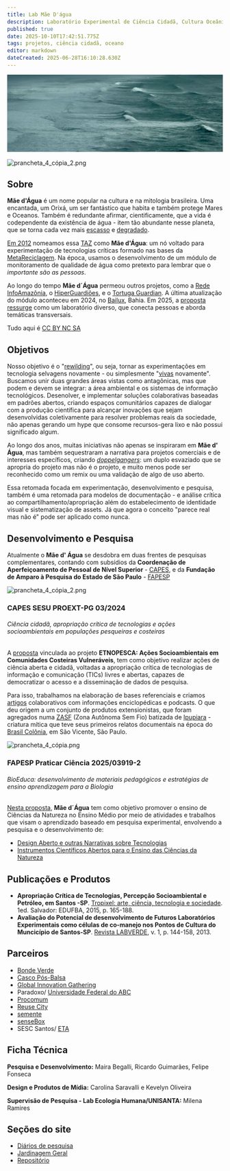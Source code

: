 ```yaml
---
title: Lab Mãe D'água
description: Laboratório Experimental de Ciência Cidadã, Cultura Oceânica e Tecnologia
published: true
date: 2025-10-10T17:42:51.775Z
tags: projetos, ciência cidadã, oceano
editor: markdown
dateCreated: 2025-06-28T16:10:28.630Z
---
```


![home2.png](/projetos/maedagua/home2.png)

![prancheta_4_cópia_2.png](/projetos/maedagua/prancheta_4_cópia_2.png)

## Sobre

**Mãe d'Água** é um nome popular na cultura e na mitologia brasileira. Uma encantada, um Orixá, um ser fantástico que habita e também protege Mares e Oceanos. Também é redundante afirmar, cientificamente, que a vida é codependente da existência de água - item tão abundante nesse planeta, que se torna cada vez mais [escasso](https://pubs.acs.org/doi/full/10.1021/acs.est.5b03191) e [degradado](https://www.science.org/doi/abs/10.1126/science.1208277).

[Em 2012](https://www.flickr.com/photos/maedagua/) nomeamos essa [TAZ](http://www.mom.arq.ufmg.br/mom/02_arq_interface/4a_aula/Hakim_Bey_TAZ.pdf) como **Mãe d'Água**: um nó voltado para experimentação de tecnologias críticas formado nas bases da [MetaReciclagem](https://metareciclagem.github.io/wiki/Mae-d%e2%80%99Agua.html). Na época, usamos o desenvolvimento de um módulo de monitoramento de qualidade de água como pretexto para lembrar que o *importante são as pessoas*.

Ao longo do tempo **Mãe d´Água** permeou outros projetos, como a [Rede InfoAmazônia](https://infoamazonia.org/project/rede-infoamazonia/), o [HiperGuardiões](/projetos/maedagua/repo/hiperguardioes), e o [Tortuga Guardian](https://github.com/TortugaGuardian). A última atualização do módulo aconteceu em 2024, no [Bailux](https://www.flickr.com/photos/bailux3biomas/), Bahia. Em 2025, a [proposta ressurge](https://is.efeefe.me/stuff/ritualised-repetitions) como um laboratório diverso, que conecta pessoas e aborda temáticas transversais.

Tudo aqui é [CC BY NC SA](https://creativecommons.org/licenses/by-nc-sa/4.0/deed.en)

## Objetivos
Nosso objetivo é o "[rewilding](https://www.noemamag.com/we-need-to-rewild-the-internet/)", ou seja, tornar as experimentações em tecnologia selvagens novamente - ou simplesmente "[vivas](https://networkcultures.org/wp-content/uploads/2025/05/the-internet-of-dead-things-UPDATED.pdf) novamente". Buscamos unir duas grandes áreas vistas como antagônicas, mas que podem e devem se integrar: a área ambiental e os sistemas de informação tecnológicos. Desenolver, e implementar soluções colaborativas baseadas em padrões abertos, criando espaços comunitários capazes de dialogar com a produção científica para alcançar inovações que sejam desenvolvidas coletivamente para resolver problemas reais da sociedade, não apenas gerando um hype que consome recursos-gera lixo e não possui significado algum.

Ao longo dos anos, muitas iniciativas não apenas se inspiraram em **Mãe d' Água**, mas também sequestraram a narrativa para projetos comerciais e de interesses específicos, criando [*doppelgangers*](https://www.theguardian.com/books/2023/sep/09/doppelganger-a-trip-into-the-mirror-world-by-naomi-klein-review-a-case-of-mistaken-identity): um duplo esvaziado que se apropria do projeto mas não é o projeto, e muito menos pode ser reconhecido como um remix ou uma validação de algo de uso aberto.

Essa retomada focada em experimentação, desenvolvimento e pesquisa, também é uma retomada para modelos de documentação - e análise crítica ao compartilhamento/apropriação além do estabelecimento de identidade visual e sistematização de assets. Já que agora o conceito "parece real mas não é" pode ser aplicado como nunca.

## Desenvolvimento e Pesquisa

Atualmente o **Mãe d' Água** se desdobra em duas frentes de pesquisas complementares, contando com subsídios da **Coordenação de Aperfeiçoamento de Pessoal de Nível Superior** - [CAPES](https://www.gov.br/capes/pt-br), e da **Fundação de Amparo à Pesquisa do Estado de São Paulo** - [FAPESP](https://fapesp.br/)

![prancheta_4_cópia_2.png](/projetos/maedagua/prancheta_4_cópia_2.png)


### CAPES SESU PROEXT-PG 03/2024 

###### Ciência cidadã, apropriação crítica de tecnologias e ações socioambientais em populações pesqueiras e costeiras

A [proposta](https://www.gov.br/capes/pt-br/acesso-a-informacao/acoes-e-programas/bolsas/programas-estrategicos/desenvolvimento-regional/programa-de-extensao-da-educacao-superior-na-pos-graduacao-proext-pg/edital-conjunto-n-03-2024) vinculada ao projeto **ETNOPESCA: Ações Socioambientais em Comunidades Costeiras Vulneráveis**, tem como objetivo realizar ações de ciência aberta e cidadã, voltadas a apropriação crítica de tecnologias de informação e comunicação (TICs) livres e abertas, capazes de democratizar o acesso e a disseminação de dados de pesquisa. 

Para isso, trabalhamos na elaboração de bases referenciais e criamos [artigos](https://pt.wikipedia.org/wiki/Wikip%C3%A9dia:Artigo) colaborativos com informações enciclopédicas e podcasts. O que deu origem a um conjunto de produtos extensionistas, que foram agregados numa [ZASF](https://desvio.github.io/blog/zasf/) (Zona Autônoma Sem Fio) batizada de [Ipupiara](/projetos/maedagua/ipupiara) - criatura mítica que teve seus primeiros relatos documentais na época do [Brasil Colônia](https://www.politize.com.br/brasil-colonia/), em São Vicente, São Paulo. 

![prancheta_4_cópia.png](/projetos/maedagua/prancheta_4_cópia.png)

### FAPESP Praticar Ciência 2025/03919-2 

###### BioEduca: desenvolvimento de materiais pedagógicos e estratégias de ensino aprendizagem para a Biologia

[Nesta proposta](https://fapesp.br/17237/edital-praticar-ciencia), **Mãe d´Água** tem como objetivo promover o ensino de Ciências da Natureza no Ensino Médio por meio de atividades e trabalhos que visam o aprendizado baseado em pesquisa experimental, envolvendo a pesquisa e o desenvolvimento de:
- [Design Aberto e outras Narrativas sobre Tecnologias](/projetos/maedagua/designenarrativas)
- [Instrumentos Científicos Abertos para o Ensino das Ciências da Natureza](/projetos/maedagua/instrumentoscientificosabertos)

## Publicações e Produtos

- **Apropriação Crítica de Tecnologias, Percepção Socioambiental e Petróleo, em Santos -SP**. [Tropixel: arte, ciência, tecnologia e sociedade](http://dx.doi.org/10.13140/RG.2.1.3633.8644). 1ed. Salvador: EDUFBA, 2015, p. 165-188.
- **Avaliação do Potencial de desenvolvimento de Futuros Laboratórios Experimentais como células de co-manejo nos Pontos de Cultura do Muncicípio de Santos-SP**. [Revista LABVERDE](http://dx.doi.org/10.11606/issn.2179-2275.v0i6p145-158), v. 1, p. 144-158, 2013.

## Parceiros
- [Bonde Verde](https://www.instagram.com/bondeverde)
- [Casco Pós-Balsa](http://www.casco-pos-balsa.com)
- [Global Innovation Gathering](https://globalinnovationgathering.org/)
- Paradoxo/ [Universidade Federal do ABC](https://www.ufabc.edu.br)
- [Procomum](https://www.procomum.org/)
- [Reuse City](https://reuse.city/)
- [semente](https://semente.de/)
- [senseBox](https://sensebox.de/en/)
- SESC Santos/ [ETA](https://www.sescsp.org.br/programacao/laboratorio-aberto-e-compartilhado/)

## Ficha Técnica

**Pesquisa e Desenvolvimento:** Maira Begalli, Ricardo Guimarães, Felipe Fonseca

**Design e Produtos de Mídia:** Carolina Saravalli e Kevelyn Oliveira

**Supervisão de Pesquisa - Lab Ecologia Humana/UNISANTA:** Milena Ramires

## Seções do site

- [Diários de pesquisa](/projetos/maedagua/diarios)
- [Jardinagem Geral](/projetos/maedagua/jardinagemgeral)
- [Repositório](/projetos/maedagua/repo)